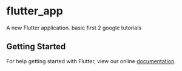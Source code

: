 # flutter_app

A new Flutter application.
basic first 2 google tutorials

## Getting Started

For help getting started with Flutter, view our online
[documentation](https://flutter.io/).
